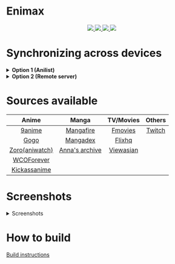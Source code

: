 # Enimax

<p align="center">
  <a href="https://discord.gg/cumVkBuU57">
    <img src="https://img.shields.io/badge/Discord-7289DA?style=for-the-badge&logo=discord&logoColor=white">
  </a>
  <a href="https://github.com/enimax-anime/enimax/releases/latest">
    <img src="https://img.shields.io/github/downloads/enimax-anime/enimax/total?color=%233DDC84&logo=android&logoColor=%23fff&style=for-the-badge">
  </a>
  <a href="https://github.com/enimax-anime/enimax-chrome-extension">
    <img src="https://img.shields.io/badge/Extension-FFCD46?style=for-the-badge&logo=googlechrome&logoColor=black">
  </a>
  <a href="https://github.com/enimax-anime/enimax-firefox-extension">
    <img src="https://img.shields.io/badge/Extension-FF9500?style=for-the-badge&logo=firefox&logoColor=white">
  </a>
</p>

# Synchronizing across devices
<details>
  <summary><b>Option 1 (Anilist)</b></summary>
  You can sign into your anilist account and import all your anime. To do this, open the menu from the home page, and click on `Anilist Login`.
</details>

<details>
  <summary><b>Option 2 (Remote server)</b></summary>
  You can set up your own server, which does not require much technical knowledge: <a href="https://github.com/enimax-anime/enimax-server">https://github.com/enimax-anime/enimax-server</a>.

  After your remote server has been set up:
  1. Open the app and then open the settings.
  2. Click on `Change server`.
  3. Turn off the `Local` setting.
  4. Enter the URL of your server with the port number (If the URL does not have a specific port number, just enter the URL without it).
  5. Then you'll be prompted to enter the URL without the port number.
</details>


# Sources available
|                 Anime                 |                    Manga                    |              TV/Movies             |           Others            |
|:-------------------------------------:|:-------------------------------------------:|:----------------------------------:|:---------------------------:|
| [9anime](https://9anime.to)           | [Mangafire](https://mangafire.to)           | [Fmovies](https://fmovies.to)      | [Twitch](https://twitch.tv) |
| [Gogo](https://gogoanime.hu)          | [Mangadex](https://mangadex.org)            | [Flixhq](https://flixhq.to)        |                             |
| [Zoro(aniwatch)](https://aniwatch.to) | [Anna's archive](https://annas-archive.org) | [Viewasian](https://viewasian.co) |                             |
| [WCOForever](https://wcoforever.org)  |                                             |                                    |                             |
| [Kickassanime](https://kaas.am)       |                                             |                                    |                             |

# Screenshots
<details>
  <summary>Screenshots</summary>

  #### Android ####
  <p align="middle">
    <img src="https://user-images.githubusercontent.com/107899019/226094073-c032f713-5613-4e8d-b6d9-31d2e0772a77.png" height="600">
    <img src="https://user-images.githubusercontent.com/107899019/226094101-3f79c55a-f95c-46f4-9358-c781ee1ba928.png" height="600">
    <img src="https://user-images.githubusercontent.com/107899019/226094138-9a01edae-891b-4040-9dfe-e74e0ae0f5c3.png" height="600">
    <img src="https://user-images.githubusercontent.com/107899019/226094153-867e9d44-c7e2-40cd-b606-4e2113d52429.png" width="600">
  </p>

  #### Chromium extension ####
  <img src="https://user-images.githubusercontent.com/107899019/226093972-17563841-c5fc-4093-ac51-39febde97461.png" width="100%">
</details>

# How to build
<a href="./helper/build.md">Build instructions</a>